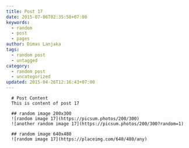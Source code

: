 ```yaml
---
title: Post 17
date: 2015-07-06T02:35:58+07:00
keywords:
  - random
  - post
  - pages
author: Dimas Lanjaka
tags:
  - random post
  - untagged
category:
  - random post
  - uncategorized
updated: 2015-04-26T12:16:43+07:00
---
```


      # Post Content
      This is content of post 17

      ## random image 200x300
      ![random image 17](https://picsum.photos/200/300)
      ![another random image 17](https://picsum.photos/200/300?random=1)

      ## random image 640x480
      ![random image 17](https://placeimg.com/640/480/any)
      